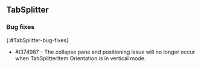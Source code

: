 ## TabSplitter

### Bug fixes
{:#TabSplitter-bug-fixes}

* \#I374987 - The collapse pane and positioning issue will no longer occur when TabSplitterItem Orientation is in vertical mode.